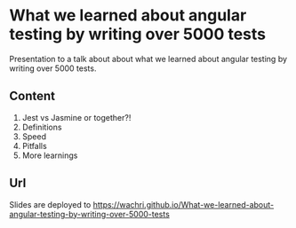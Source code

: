 # What we learned about angular testing by writing over 5000 tests
Presentation to a talk about about 
what we learned about angular testing by writing over 5000 tests.

## Content
1. Jest vs Jasmine or together?!
1. Definitions
1. Speed
1. Pitfalls
1. More learnings

## Url
Slides are deployed to https://wachri.github.io/What-we-learned-about-angular-testing-by-writing-over-5000-tests

